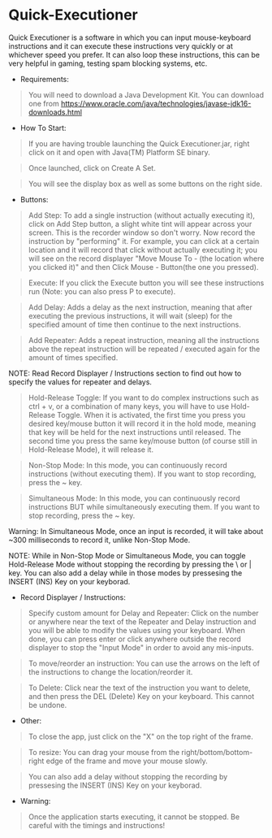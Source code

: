 # Quick-Executioner
Quick Executioner is a software in which you can input mouse-keyboard instructions and it can execute these instructions very quickly or at whichever speed you prefer. It can also loop these instructions, this can be very helpful in gaming, testing spam blocking systems, etc.

- Requirements:

> You will need to download a Java Development Kit. You can download one from https://www.oracle.com/java/technologies/javase-jdk16-downloads.html 

- How To Start:

> If you are having trouble launching the Quick Executioner.jar, right click on it and open with Java(TM) Platform SE binary. 

> Once launched, click on Create A Set.

> You will see the display box as well as some buttons on the right side.

- Buttons:

> Add Step: To add a single instruction (without actually executing it), click on Add Step button, a slight white tint will appear across your screen. This is the recorder window so don't worry. Now record the instruction by "performing" it. For example, you can click at a certain location and it will record that click without actually executing it; you will see on the record displayer "Move Mouse To - (the location where you clicked it)" and then Click Mouse - Button(the one you pressed).

> Execute: If you click the Execute button you will see these instructions run (Note: you can also press P to execute).

> Add Delay: Adds a delay as the next instruction, meaning that after executing the previous instructions, it will wait (sleep) for the specified amount of time then continue to the next instructions.

> Add Repeater: Adds a repeat instruction, meaning all the instructions above the repeat instruction will be repeated / executed again for the amount of times specified.

NOTE: Read Record Displayer / Instructions section to find out how to specify the values for repeater and delays.

> Hold-Release Toggle: If you want to do complex instructions such as ctrl + v, or a combination of many keys, you will have to use Hold-Release Toggle. When it is activated, the first time you press you desired key/mouse button it will record it in the hold mode, meaning that key will be held for the next instructions until released. The second time you press the same key/mouse button (of course still in Hold-Release Mode), it will release it. 

> Non-Stop Mode: In this mode, you can continuously record instructions (without executing them). If you want to stop recording, press the ~ key.

> Simultaneous Mode: In this mode, you can continuously record instructions BUT while simultaneously executing them. If you want to stop recording, press the ~ key.

Warning: In Simultaneous Mode, once an input is recorded, it will take about ~300 milliseconds to record it, unlike Non-Stop Mode.

NOTE: While in Non-Stop Mode or Simultaneous Mode, you can toggle Hold-Release Mode without stopping the recording by pressing the \ or | key. You can also add a delay while in those modes by pressesing the INSERT (INS) Key on your keyborad.

- Record Displayer / Instructions:

> Specify custom amount for Delay and Repeater: Click on the number or anywhere near the text of the Repeater and Delay instruction and you will be able to modify the values using your keyboard. When done, you can press enter or click anywhere outside the record displayer to stop the "Input Mode" in order to avoid any mis-inputs.

> To move/reorder an instruction: You can use the arrows on the left of the instructions to change the location/reorder it.

> To Delete: Click near the text of the instruction you want to delete, and then press the DEL (Delete) Key on your keyboard. This cannot be undone.

- Other:

> To close the app, just click on the "X" on the top right of the frame.

> To resize: You can drag your mouse from the right/bottom/bottom-right edge of the frame and move your mouse slowly.

> You can also add a delay without stopping the recording by pressesing the INSERT (INS) Key on your keyborad.

- Warning:

> Once the application starts executing, it cannot be stopped. Be careful with the timings and instructions!
